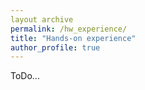 ```yaml
---
layout archive
permalink: /hw_experience/
title: "Hands-on experience"
author_profile: true
---
```


ToDo...

